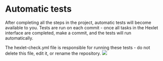 # Automatic tests

After completing all the steps in the project, automatic tests will become available to you. Tests are run on each commit - once all tasks in the Hexlet interface are completed, make a commit, and the tests will run automatically.

The hexlet-check.yml file is responsible for running these tests - do not delete this file, edit it, or rename the repository.
<a href="https://codeclimate.com/github/GeorgiyKuz/frontend-project-44/maintainability"><img src="https://api.codeclimate.com/v1/badges/3bdfc685507bd538ea49/maintainability" /></a>
